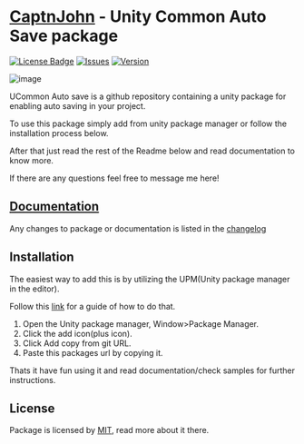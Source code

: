 # [CaptnJohn](https://github.com/CaptnJohn/ucommon-auto-save) - Unity Common Auto Save package

[![License Badge](https://img.shields.io/apm/l/ucommon-auto-save)](/LICENSE.md)
[![Issues](https://img.shields.io/github/issues/CaptnJohn/ucommon-auto-save)](https://github.com/CaptnJohn/ucommon-auto-save/issues)
[![Version](https://img.shields.io/github/package-json/v/CaptnJohn/ucommon-auto-save)](https://img.shields.io/github/package-json/v/CaptnJohn/ucommon-auto-save)

![image](https://user-images.githubusercontent.com/16833945/181690966-65b43a04-5f3b-4682-afcf-7a6fc3dec3da.png)

UCommon Auto save is a github repository containing a unity package for enabling auto saving in your project.

To use this package simply add from unity package manager or follow the installation process below.

After that just read the rest of the Readme below and read documentation to know more.

If there are any questions feel free to message me here!

## [Documentation](/Documentation~/UCommonAutoSave.md)

Any changes to package or documentation is listed in the [changelog](/CHANGELOG.md)

## Installation

The easiest way to add this is by utilizing the UPM(Unity package manager in the editor).

Follow this [link](https://docs.unity3d.com/Manual/upm-ui-giturl.html) for a guide of how to do that.

1. Open the Unity package manager, Window>Package Manager.
2. Click the add icon(plus icon).
3. Click Add copy from git URL.
4. Paste this packages url by copying it.

Thats it have fun using it and read documentation/check samples for further instructions.

## License

Package is licensed by [MIT](/LICENSE.md), read more about it there.
